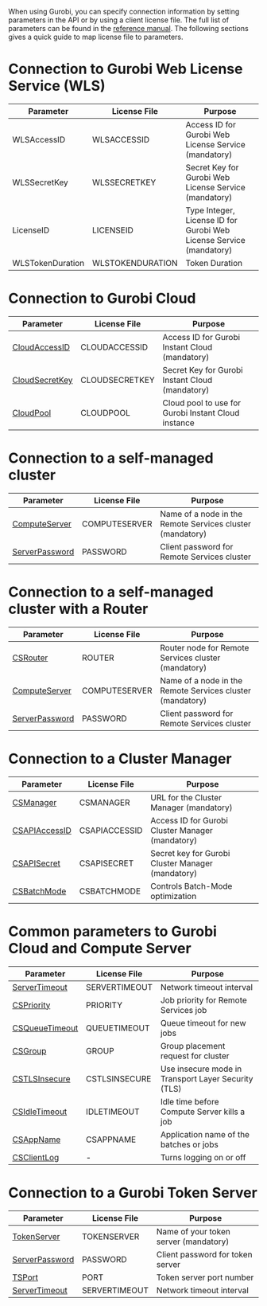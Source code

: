 
When using Gurobi, you can specify connection information by setting parameters 
in the API or by using a client license file. The full list of parameters can be found
in the [reference manual](https://www.gurobi.com/documentation/current/refman/parameters.html).
The following sections gives a quick guide to map license file to parameters.

# Connection to Gurobi Web License Service (WLS)

| Parameter	| License File |Purpose|
|-----------|--------------|-------|
|WLSAccessID | WLSACCESSID  | Access ID for Gurobi Web License Service (mandatory)
|WLSSecretKey| WLSSECRETKEY | Secret Key for Gurobi Web License Service (mandatory)
|LicenseID   | LICENSEID    | Type Integer, License ID for Gurobi Web License Service (mandatory)
|WLSTokenDuration   | WLSTOKENDURATION    | Token Duration

# Connection to Gurobi Cloud

| Parameter	| License File |Purpose|
|-----------|--------------|-------|
|[CloudAccessID](https://www.gurobi.com/documentation/current/refman/cloudaccessid.html)  | CLOUDACCESSID | Access ID for Gurobi Instant Cloud (mandatory)
|[CloudSecretKey](https://www.gurobi.com/documentation/current/refman/cloudsecretkey.html)| CLOUDSECRETKEY | Secret Key for Gurobi Instant Cloud (mandatory)
|[CloudPool](https://www.gurobi.com/documentation/current/refman/cloudpool.html)          | CLOUDPOOL | Cloud pool to use for Gurobi Instant Cloud instance|

# Connection to a self-managed cluster

| Parameter	| License File |Purpose|
|-----------|--------------|-------|
|[ComputeServer](https://www.gurobi.com/documentation/current/refman/computeserver.html)     | COMPUTESERVER |	Name of a node in the Remote Services cluster (mandatory)
|[ServerPassword](https://www.gurobi.com/documentation/current/refman/serverpassword.html)	 | PASSWORD | Client password for Remote Services cluster

# Connection to a self-managed cluster with a Router

| Parameter	| License File |Purpose|
|-----------|--------------|-------|
|[CSRouter](https://www.gurobi.com/documentation/current/refman/csrouter.html)	           | ROUTER | Router node for Remote Services cluster (mandatory)
|[ComputeServer](https://www.gurobi.com/documentation/current/refman/computeserver.html)   | COMPUTESERVER |	Name of a node in the Remote Services cluster (mandatory)
|[ServerPassword](https://www.gurobi.com/documentation/current/refman/serverpassword.html) | PASSWORD | Client password for Remote Services cluster

# Connection to a Cluster Manager

| Parameter	| License File |Purpose|
|-----------|--------------|-------|
|[CSManager](https://www.gurobi.com/documentation/current/refman/csmanager.html)         | CSMANAGER | URL for the Cluster Manager (mandatory)
|[CSAPIAccessID](https://www.gurobi.com/documentation/current/refman/csapiaccessid.html) | CSAPIACCESSID | Access ID for Gurobi Cluster Manager (mandatory)
|[CSAPISecret](https://www.gurobi.com/documentation/current/refman/csapisecret.html)	 | CSAPISECRET | Secret key for Gurobi Cluster Manager (mandatory)
|[CSBatchMode](https://www.gurobi.com/documentation/current/refman/csbatchmode.html)     | CSBATCHMODE | Controls Batch-Mode optimization

# Common parameters to Gurobi Cloud and Compute Server

| Parameter	| License File |Purpose|
|-----------|--------------|-------|
|[ServerTimeout](https://www.gurobi.com/documentation/current/refman/servertimeout.html)   | SERVERTIMEOUT | Network timeout interval
|[CSPriority](https://www.gurobi.com/documentation/current/refman/cspriority.html)	       | PRIORITY | Job priority for Remote Services job
|[CSQueueTimeout](https://www.gurobi.com/documentation/current/refman/csqueuetimeout.html) | QUEUETIMEOUT | Queue timeout for new jobs
|[CSGroup](https://www.gurobi.com/documentation/current/refman/csgroup.html)	           | GROUP | Group placement request for cluster
|[CSTLSInsecure](https://www.gurobi.com/documentation/current/refman/cstlsinsecure.html)   | CSTLSINSECURE | Use insecure mode in Transport Layer Security (TLS)
|[CSIdleTimeout](https://www.gurobi.com/documentation/current/refman/csidletimeout.html)  | IDLETIMEOUT | Idle time before Compute Server kills a job
|[CSAppName](https://www.gurobi.com/documentation/current/refman/csappname.html)           | CSAPPNAME | Application name of the batches or jobs
|[CSClientLog](https://www.gurobi.com/documentation/current/refman/csclientlog.html)       | - | Turns logging on or off

# Connection to a Gurobi Token Server

| Parameter	| License File |Purpose|
|-----------|--------------|-------|
|[TokenServer](https://www.gurobi.com/documentation/current/refman/tokenserver.html)	    | TOKENSERVER | Name of your token server (mandatory)
|[ServerPassword](https://www.gurobi.com/documentation/current/refman/serverpassword.html)	| PASSWORD | Client password for token server
|[TSPort](https://www.gurobi.com/documentation/current/refman/tsport.html)	                | PORT | Token server port number
|[ServerTimeout](https://www.gurobi.com/documentation/current/refman/servertimeout.html)    | SERVERTIMEOUT | Network timeout interval
